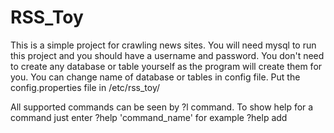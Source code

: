 # RSS_Toy
This is a simple project for crawling news sites.
You will need mysql to run this project and you should have a username and password. You don't need to create any database or
table yourself as the program will create them for you. You can change name of database or tables in config file.
Put the config.properties file in /etc/rss_toy/

All supported commands can be seen by ?l command.
To show help for a command just enter ?help 'command_name' for example ?help add
